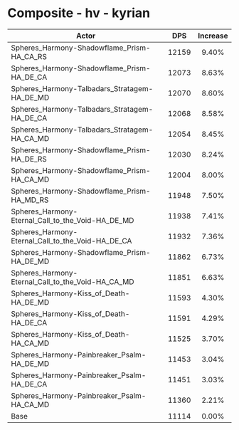 # Composite - hv - kyrian
| Actor | DPS | Increase |
|---|:---:|:---:|
|Spheres_Harmony-Shadowflame_Prism-HA_CA_RS|12159|9.40%|
|Spheres_Harmony-Shadowflame_Prism-HA_DE_CA|12073|8.63%|
|Spheres_Harmony-Talbadars_Stratagem-HA_DE_MD|12070|8.60%|
|Spheres_Harmony-Talbadars_Stratagem-HA_DE_CA|12068|8.58%|
|Spheres_Harmony-Talbadars_Stratagem-HA_CA_MD|12054|8.45%|
|Spheres_Harmony-Shadowflame_Prism-HA_DE_RS|12030|8.24%|
|Spheres_Harmony-Shadowflame_Prism-HA_CA_MD|12004|8.00%|
|Spheres_Harmony-Shadowflame_Prism-HA_MD_RS|11948|7.50%|
|Spheres_Harmony-Eternal_Call_to_the_Void-HA_DE_MD|11938|7.41%|
|Spheres_Harmony-Eternal_Call_to_the_Void-HA_DE_CA|11932|7.36%|
|Spheres_Harmony-Shadowflame_Prism-HA_DE_MD|11862|6.73%|
|Spheres_Harmony-Eternal_Call_to_the_Void-HA_CA_MD|11851|6.63%|
|Spheres_Harmony-Kiss_of_Death-HA_DE_MD|11593|4.30%|
|Spheres_Harmony-Kiss_of_Death-HA_DE_CA|11591|4.29%|
|Spheres_Harmony-Kiss_of_Death-HA_CA_MD|11525|3.70%|
|Spheres_Harmony-Painbreaker_Psalm-HA_DE_MD|11453|3.04%|
|Spheres_Harmony-Painbreaker_Psalm-HA_DE_CA|11451|3.03%|
|Spheres_Harmony-Painbreaker_Psalm-HA_CA_MD|11360|2.21%|
|Base|11114|0.00%|
